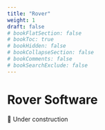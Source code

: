```yaml
---
title: "Rover"
weight: 1
draft: false
# bookFlatSection: false
# bookToc: true
# bookHidden: false
# bookCollapseSection: false
# bookComments: false
# bookSearchExclude: false
---
```

# Rover Software

🚧 Under construction
